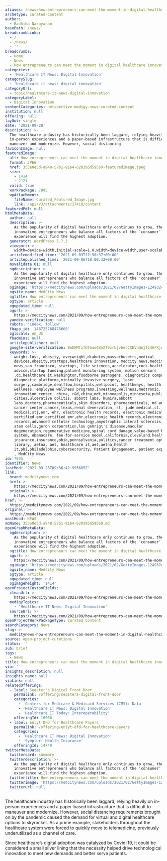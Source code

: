 ```yaml
---
aliases: /news/how-entrepreneurs-can-meet-the-moment-in-digital-healthcare-innovation
archetype: curated-content
author:
  - Radhika Narayanan
basePath: /news/
breadcrumbLinks:
  - /
  - /news/
  - ''
breadcrumbs:
  - Home
  - News
  - How entrepreneurs can meet the moment in digital healthcare innovation?
categories:
  - 'Healthcare IT News: Digital Innovation'
categorySlug:
  - 'healthcare it news: digital innovation'
categoryUrl:
  - topic/healthcare-it-news-digital-innovation
categoryLabel:
  - Digital Innovation
contentCategories: netspective-medigy-news-curated-content
institution: null
offering: null
layOut: single
date: '2021-09-28'
description: >-
  The healthcare industry has historically been laggard, relying heavily on
  in-person experiences and a paper-based infrastructure that is difficult to
  maneuver and modernize. However, social distancing
favIconImage: null
featuredImage:
  alt: How entrepreneurs can meet the moment in digital healthcare innovation?
  format: JPEG
  href: 353e0e5d-a948-57b1-9164-620395d59560-featuredImage.jpeg
  size:
    - 1414
    - 2121
  valid: true
  workPackage: 7995
  wpAttachment:
    fileName: Curated_Featured_Image.jpg
    link: /api/v3/attachments/17418/content
featuredPdf: null
htmlMetaData:
  author: null
  description: >-
    As the popularity of digital healthcare only continues to grow, the
    innovative entrepreneurs who balance all factors of the ‘consumer’ patient
    experience will find the highest adoption.
  generator: WordPress 5.7.3
  viewport: >-
    width=device-width,initial-scale=1.0,width=device-width,user-scalable=no,minimum-scale=1.0,maximum-scale=1.0
  articlemodified_time: '2021-09-03T17:50:37+00:00'
  articlepublished_time: '2021-09-06T18:00:32+00:00'
  msvalidate.01: null
  ogdescription: >-
    As the popularity of digital healthcare only continues to grow, the
    innovative entrepreneurs who balance all factors of the ‘consumer’ patient
    experience will find the highest adoption.
  ogimage: 'https://medcitynews.com/uploads/2021/02/GettyImages-1249324925.jpg'
  ogsite_name: MedCity News
  ogtitle: How entrepreneurs can meet the moment in digital healthcare innovation
  ogtype: article
  ogupdated_time: null
  ogurl: >-
    https://medcitynews.com/2021/09/how-entrepreneurs-can-meet-the-moment-in-digital-healthcare-innovation/
  yandex-verification: null
  robots: 'index, follow'
  fbapp_id: '148725768475669'
  oglocale: en_US
  fbadmins: null
  articlepublisher: null
  google-site-verification: 8nDWMfiTOt6ao4BnXT9zrLjvbecCXEVndojfz4GFXjo
  keywords: >-
    weight loss, obesity, overweight,diabetes,massachusetts,medical
    devices,obesity,startups,healthcare innovation, medcity news,medcity
    news,san francisco, startups, life sciences,accelerator,rock health,startup
    advice,startup funding,patient monitoring system, motion sensors
    ,dc,healthcare it,washington,foodborne pathogens, diagnostics company,
    diagnostic platforms,minimally invasive surgery, laser
    surgery,cambridge,dealflow,hospitals,wellpoint, healthways, health and
    wellness, employee wellness programs,investing,wellness,medtronic, shanghai
    innovation center, china, r&d,china,mdt,minneapolis,minnesota,publics,twin
    cities,ulcerative colitis, abbott labs, humira,abbott
    labs,doctors,pharmaceuticals,skin disorders, pharmaceuticals, md anderson
    cancer center,cancer,texas,renal denervation, st. jude medical,st. jude
    medical,stj,emr, ehr, electronic health records, electronic medical records,
    certified emr,certified emr,ehr,electronic health records,electronic medical
    records,advanced cellular technology,amyotrophic lateral sclerosis,embryonic
    stem cells,geron corporation,lou gehrig\'s disease,macular
    degeneration,regenerative medicine,spinal cord damage,value-based healthcare
    system, obamacare, fee-for-service model,california,cleveland,health
    insurance,insurance,ohio,pennsylvania,politics,cancer treatment options
    library, aetna, aet, healthcare it,aet,aetna,health
    it,phi,philadelphia,cybersecrurity, Patient Engagement, patient experience,
    , MedCity News
id: 7995
identifier: News
lastMod: '2021-09-28T09:36:42.995685Z'
link:
  brand: medcitynews.com
  href: >-
    https://medcitynews.com/2021/09/how-entrepreneurs-can-meet-the-moment-in-digital-healthcare-innovation/
  original: >-
    https://medcitynews.com/2021/09/how-entrepreneurs-can-meet-the-moment-in-digital-healthcare-innovation/
href: >-
  https://medcitynews.com/2021/09/how-entrepreneurs-can-meet-the-moment-in-digital-healthcare-innovation/
original: >-
  https://medcitynews.com/2021/09/how-entrepreneurs-can-meet-the-moment-in-digital-healthcare-innovation/
mastHead: NEWS
mdName: 353e0e5d-a948-57b1-9164-620395d59560.md
openGraphMetaData:
  ogdescription: >-
    As the popularity of digital healthcare only continues to grow, the
    innovative entrepreneurs who balance all factors of the ‘consumer’ patient
    experience will find the highest adoption.
  ogtitle: How entrepreneurs can meet the moment in digital healthcare innovation
  ogurl: >-
    https://medcitynews.com/2021/09/how-entrepreneurs-can-meet-the-moment-in-digital-healthcare-innovation/
  ogimage: 'https://medcitynews.com/uploads/2021/02/GettyImages-1249324925.jpg'
  ogsite_name: MedCity News
  ogtype: article
  ogupdated_time: null
  ogimageheight: '1414'
openProjectCustomFields:
  cleanUrl: >-
    https://medcitynews.com/2021/09/how-entrepreneurs-can-meet-the-moment-in-digital-healthcare-innovation/
  medigyTopics:
    - 'Healthcare IT News: Digital Innovation'
  sourceUrl: >-
    https://medcitynews.com/2021/09/how-entrepreneurs-can-meet-the-moment-in-digital-healthcare-innovation/
openProjectWorkPackageType: Curated Content
searchCategory: News
slug: >-
  medcitynews-how-entrepreneurs-can-meet-the-moment-in-digital-healthcare-innovation
source: open-project-curations
status: ''
sub: brief
tags:
  - News
title: How entrepreneurs can meet the moment in digital healthcare innovation?
via: ' '
insights_description: null
insights_name: null
viaLink: null
relatedOfferings:
  - label: Seqster's Digital Front Door
    permalink: /offering/seqsters-digital-front-door
    categories:
      - 'Centers for Medicare & Medicaid Services (CMS): Data'
      - 'Healthcare IT News: Digital Innovation'
      - 'Healthcare IT Today: Interoperability'
    offeringId: 16066
  - label: Enlyt DFD for Healthcare Payers
    permalink: /offering/enlyt-dfd-for-healthcare-payers
    categories:
      - 'Healthcare IT News: Digital Innovation'
      - 'Symplur: Health Insurance'
    offeringId: 14749
twitterMetaData:
  twittercard: summary
  twitterdescription: >-
    As the popularity of digital healthcare only continues to grow, the
    innovative entrepreneurs who balance all factors of the ‘consumer’ patient
    experience will find the highest adoption.
  twittertitle: How entrepreneurs can meet the moment in digital healthcare innovation
  twitterimage: 'https://medcitynews.com/uploads/2021/02/GettyImages-1249324925.jpg'
  twitterurl: null
---
```

<p>The healthcare industry has historically been laggard, relying heavily on in-person experiences and a paper-based infrastructure that is difficult to maneuver and modernize. However, social distancing requirements brought on by the pandemic caused the demand for virtual and digital healthcare options to skyrocket. As a prime example, stakeholders throughout the healthcare system were forced to quickly move to telemedicine, previously underutilized as a channel of care.</p><p>Since healthcare’s digital adoption was catalyzed by Covid-19, it could be considered a small silver lining that the necessity helped drive technological innovation to meet new demands and better serve patients.<br>&nbsp;</p>